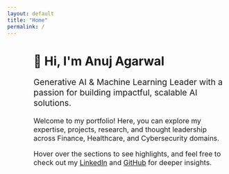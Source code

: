 ```yaml
---
layout: default
title: "Home"
permalink: /
---
```

<div style="margin-left: 12%; max-width: 800px;">
  <h1>👋 Hi, I'm Anuj Agarwal</h1>
  <p style="font-size:1.2rem;">Generative AI & Machine Learning Leader with a passion for building impactful, scalable AI solutions.</p>
  <p style="font-size:1rem;">Welcome to my portfolio! Here, you can explore my expertise, projects, research, and thought leadership across Finance, Healthcare, and Cybersecurity domains.</p>
  <p style="font-size:1rem;">Hover over the sections to see highlights, and feel free to check out my <a href="https://linkedin.com/in/anuj-agarwal0210" target="_blank">LinkedIn</a> and <a href="https://github.com/anuj-agarwal" target="_blank">GitHub</a> for deeper insights.</p>
</div>

